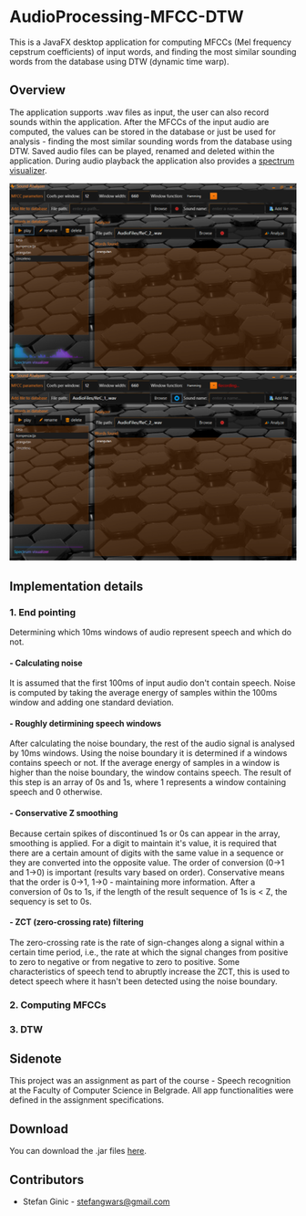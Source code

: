 # AudioProcessing-MFCC-DTW
This is a JavaFX desktop application for computing MFCCs (Mel frequency cepstrum coefficients) of input words, and finding the most similar sounding words from the database using DTW (dynamic time warp).

## Overview
The application supports .wav files as input, the user can also record sounds within the application. After the MFCCs of the input audio are computed, the values can be stored in the database or just be used for analysis - finding the most similar sounding words from the database using DTW. Saved audio files can be played, renamed and deleted within the application. During audio playback the application also provides a [spectrum visualizer](https://github.com/stefanGT44/AudioVisualizer-RealTime-Histogram/blob/master/README.md).

![Alt text](images/mfcc.png?raw=true "")
![Alt text](images/mfcc2.png?raw=true "")

## Implementation details<br>
### 1. End pointing
Determining which 10ms windows of audio represent speech and which do not.
#### - Calculating noise
It is assumed that the first 100ms of input audio don't contain speech. Noise is computed by taking the average energy of samples within the 100ms window and adding one standard deviation.
#### - Roughly detirmining speech windows
After calculating the noise boundary, the rest of the audio signal is analysed by 10ms windows. Using the noise boundary it is determined if a windows contains speech or not. If the average energy of samples in a window is higher than the noise boundary, the window contains speech. The result of this step is an array of 0s and 1s, where 1 represents a window containing speech and 0 otherwise.
#### - Conservative Z smoothing
Because certain spikes of discontinued 1s or 0s can appear in the array, smoothing is applied. For a digit to maintain it's value, it is required that there are a certain amount of digits with the same value in a sequence or they are converted into the opposite value. The order of conversion (0->1 and 1->0) is important (results vary based on order). Conservative means that the order is 0->1, 1->0 - maintaining more information. After a conversion of 0s to 1s, if the length of the result sequence of 1s is < Z, the sequency is set to 0s.
#### - ZCT (zero-crossing rate) filtering
The zero-crossing rate is the rate of sign-changes along a signal within a certain time period, i.e., the rate at which the signal changes from positive to zero to negative or from negative to zero to positive. Some characteristics of speech tend to abruptly increase the ZCT, this is used to detect speech where it hasn't been detected using the noise boundary. 
### 2. Computing MFCCs

### 3. DTW


## Sidenote
This project was an assignment as part of the course - Speech recognition at the Faculty of Computer Science in Belgrade. All app functionalities were defined in the assignment specifications.

## Download
You can download the .jar files [here](downloads/MFCC.zip).<br>

## Contributors
- Stefan Ginic - <stefangwars@gmail.com>
